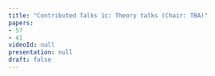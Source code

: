 ```yaml
---
title: "Contributed Talks 1c: Theory talks (Chair: TBA)"
papers:
- 57
- 41
videoId: null
presentation: null
draft: false
---
```

